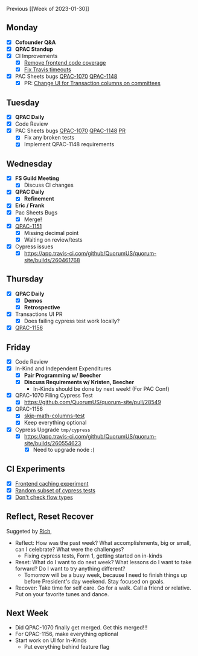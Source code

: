 Previous [[Week of 2023-01-30]]

## Monday
- [x] **Cofounder Q&A**
- [x] **QPAC Standup**
- [x] CI Improvements
	- [x] [Remove frontend code coverage](https://github.com/QuorumUS/quorum-site/pull/28621)
	- [x] [Fix Travis timeouts](https://github.com/QuorumUS/quorum-site/pull/28609)
- [x] PAC Sheets bugs [QPAC-1070](https://quorumanalytics.atlassian.net/browse/QPAC-1070) [QPAC-1148](https://quorumanalytics.atlassian.net/browse/QPAC-1148)
	- [x] PR: [Change UI for Transaction columns on committees](https://github.com/QuorumUS/quorum-site/pull/28549)

## Tuesday
- [x] **QPAC Daily**
- [x] Code Review
- [x] PAC Sheets bugs [QPAC-1070](https://quorumanalytics.atlassian.net/browse/QPAC-1070) [QPAC-1148](https://quorumanalytics.atlassian.net/browse/QPAC-1148) [PR](https://github.com/QuorumUS/quorum-site/pull/28549)
	- [x] Fix any broken tests
	- [x] Implement QPAC-1148 requirements

## Wednesday
- [x] **FS Guild Meeting**
	- [x] Discuss CI changes
- [x] **QPAC Daily**
	- [x] **Refinement**
- [x] **Eric / Frank**
- [x] Pac Sheets Bugs
	- [x] Merge!
- [x] [QPAC-1151](https://quorumanalytics.atlassian.net/browse/QPAC-1151)
	- [x] Missing decimal point
	- [x] Waiting on review/tests
- [x] Cypress issues
	- [x] https://app.travis-ci.com/github/QuorumUS/quorum-site/builds/260461768

## Thursday
- [x] **QPAC Daily**
	- [x] **Demos**
	- [x] **Retrospective**
- [x] Transactions UI PR
	- [x] Does failing cypress test work locally?
- [x] [QPAC-1156](https://quorumanalytics.atlassian.net/browse/QPAC-1156)

## Friday
- [x] Code Review
- [x] In-Kind and Independent Expenditures
	- [x] **Pair Programming w/ Beecher**
	- [x] **Discuss Requirements w/ Kristen, Beecher**
		- In-Kinds should be done by next week! (For PAC Conf)
- [x] QPAC-1070 Filing Cypress Test
	- [x] https://github.com/QuorumUS/quorum-site/pull/28549
- [x] QPAC-1156
	- [x] [skip-math-columns-test](https://github.com/QuorumUS/quorum-site/pull/28707)
	- [x] Keep everything optional
- [x] Cypress Upgrade `tmp/cypress`
	- [x] https://app.travis-ci.com/github/QuorumUS/quorum-site/builds/260554623
		- [x] Need to upgrade node :(

## CI Experiments
- [x] [Frontend caching experiment](https://github.com/QuorumUS/quorum-site/pull/28605)
- [x] [Random subset of cypress tests](https://github.com/QuorumUS/quorum-site/pull/28555)
- [x] [Don't check flow types](https://github.com/QuorumUS/quorum-site/pull/28625)

## Reflect, Reset Recover
Suggeted by [Rich](https://quorumanalytics.slack.com/archives/CN55T5PEV/p1676049419725909),
- Reflect: How was the past week? What accomplishments, big or small, can I celebrate? What were the challenges?
	- Fixing cypress tests, Form 1, getting started on in-kinds
- Reset: What do I want to do next week? What lessons do I want to take forward? Do I want to try anything different?
	- Tomorrow will be a busy week, because I need to finish things up before President's day weekend. Stay focused on goals.
- Recover: Take time for self care. Go for a walk. Call a friend or relative. Put on your favorite tunes and dance.

## Next Week
- Did QPAC-1070 finally get merged. Get this merged!!!
- For QPAC-1156, make everything optional
- Start work on UI for In-Kinds
	- Put everything behind feature flag